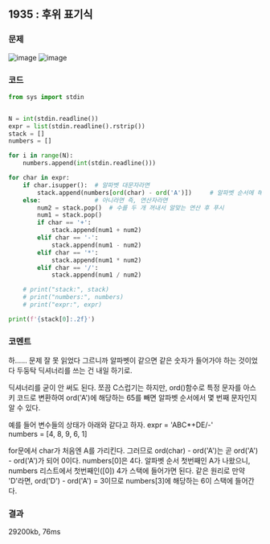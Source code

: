 ## 1935 : 후위 표기식
### 문제
![image](https://user-images.githubusercontent.com/50744222/138710466-c43782f1-9260-450d-8599-ca8c61c75016.png)
![image](https://user-images.githubusercontent.com/50744222/138710502-884a56a0-acb9-4ac8-ac9e-c6d736c50360.png)
### 코드
```python
from sys import stdin


N = int(stdin.readline())
expr = list(stdin.readline().rstrip())
stack = []
numbers = []

for i in range(N):
    numbers.append(int(stdin.readline()))

for char in expr:
    if char.isupper():  # 알파벳 대문자라면
        stack.append(numbers[ord(char) - ord('A')])     # 알파벳 순서에 해당하는 인덱스의 수를 스택에 푸시
    else:               # 아니라면 즉, 연산자라면
        num2 = stack.pop()  # 수를 두 개 꺼내서 알맞는 연산 후 푸시
        num1 = stack.pop()
        if char == '+': 
            stack.append(num1 + num2)
        elif char == '-':
            stack.append(num1 - num2)
        elif char == '*':
            stack.append(num1 * num2)
        elif char == '/':
            stack.append(num1 / num2)

    # print("stack:", stack)
    # print("numbers:", numbers)
    # print("expr:", expr)

print(f'{stack[0]:.2f}')
```
### 코멘트
하...... 문제 잘 못 읽었다 그르니까 알파벳이 같으면 같은 숫자가 들어가야 하는 것이었다 두둥탁
딕셔너리를 쓰는 건 내일 하기로.

딕셔너리를 굳이 안 써도 된다.
쪼끔 C스럽기는 하지만, ord()함수로 특정 문자를 아스키 코드로 변환하여 ord('A')에 해당하는 65를 빼면 알파벳 순서에서 몇 번째 문자인지 알 수 있다.

예를 들어 변수들의 상태가 아래와 같다고 하자.
expr = 'ABC*+DE/-' <br>
numbers = [4, 8, 9, 6, 1] <br>

for문에서 char가 처음엔 A를 가리킨다. 그러므로 ord(char) - ord('A')는 곧 ord('A') - ord('A')가 되어 0이다. numbers[0]은 4다. 알파벳 순서 첫번째인 A가 나왔으니, numbers 리스트에서 첫번째인([0]) 4가 스택에 들어가면 된다.
같은 원리로 만약 'D'라면, ord('D') - ord('A') = 3이므로 numbers[3]에 해당하는 6이 스택에 들어간다.

### 결과
29200kb, 76ms